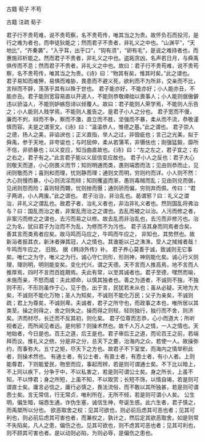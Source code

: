  
 古籍 荀子 不苟 
 
 
 
 
 
 古籍 注疏 
 荀子 
 

君子行不贵苟难，说不贵苟察，名不贵苟传，唯其当之为贵。故怀负石而投河，是行之难为者也，而申徒狄能之；然而君子不贵者，非礼义之中也。“山渊平”，“天地比”，“齐秦袭”，“入乎耳，出乎口”，“钩有须”，“卵有毛”，是说之难持者也，而惠施邓析能之。然而君子不贵者，非礼义之中也。盗跖贪凶，名声若日月，与舜禹俱传而不息；然而君子不贵者，非礼义之中也。故曰：君子行不贵苟难，说不贵苟察，名不贵苟传，唯其当之为贵。《诗》曰：“物其有矣，惟其时矣。”此之谓也。
君子易知而难狎，易惧而难胁，畏患而不避义死，欲利而不为所非，交亲而不比，言辩而不辞，荡荡乎其有以殊于世也。
君子能亦好，不能亦好；小人能亦丑，不能亦丑。君子能则宽容易直以开道人，不能则恭敬繜绌以畏事人；小人能则倨傲僻违以骄溢人，不能则妒嫉怨诽以倾覆人。故曰：君子能则人荣学焉，不能则人乐告之；小人能则人贱学焉，不能则人羞告之。是君子小人之分也。
君子宽而不僈，廉而不刿，辩而不争，察而不激，直立而不胜，坚强而不暴，柔从而不流，恭敬谨慎而容。夫是之谓至文。《诗》曰：“温温恭人，惟德之基。”此之谓也。
君子崇人之德，扬人之美，非谄谀也；正义直指，举人之过，非毁疵也；言己之光美，拟于舜禹，参于天地，非夸诞也；与时屈伸，柔从若蒲苇，非慑怯也；刚强猛毅，靡所不信，非骄暴也；以义变应，知当曲直故也。《诗》曰：“左之左之，君子宜之；右之右之，君子有之。”此言君子能以义屈信变应故也。
君子小人之反也：君子大心则敬天而道，小心则畏义而节；知则明通而类，愚则端悫而法；见由则恭而止，见闭则敬而齐；喜则和而理，忧则静而理；通则文而明，穷则约而详。小人则不然：大心则慢而暴，小心则流淫而倾；知则攫盗而渐，愚则毒贼而乱；见由则兑而倨，见闭则怨而险；喜则轻而翾，忧则挫而慑；通则骄而偏，穷则弃而儑。传曰：“君子两进，小人两废。”此之谓也。
君子治治，非治乱也。曷谓邪？曰：礼义之谓治，非礼义之谓乱也。故君子者，治礼义者也，非治非礼义者也。然则国乱将弗治与？曰：国乱而治之者，非案乱而治之之谓也。去乱而被之以治。人污而修之者，非案污而修之之谓也，去污而易之以修。故去乱而非治乱也，去污而非修污也。治之为名，犹曰君子为治而不为乱，为修而不为污也。
君子洁其身而同焉者合矣，善其言而类焉者应矣。故马鸣而马应之，牛鸣而牛应之， 非知也，其势然也。故新浴者振其衣，新沐者弹其冠，人之情也。其谁能以己之潐潐，受人之掝掝者哉！ 牛鸣而牛应之， 旧脱。 据《韩诗外传》补。 
君子养心莫善于诚，致诚则无它事矣。唯仁之为守，唯义之为行。诚心守仁则形，形则神，神则能化矣。诚心行义则理，理则明，明则能变矣。变化代兴，谓之天德。天不言而人推高焉，地不言而人推厚焉，四时不言而百姓期焉。夫此有常，以至其诚者也。君子至德，嘿然而喻，未施而亲，不怒而威：夫此顺命，以慎其独者也。善之为道者，不诚则不独，不独则不形，不形则虽作于心，见于色，出于言，民犹若未从也；虽从必疑。天地为大矣，不诚则不能化万物；圣人为知矣，不诚则不能化万民；父子为亲矣，不诚则疏；君上为尊矣，不诚则卑。夫诚者，君子之所守也，而政事之本也，唯所居以其类至。操之则得之，舍之则失之。操而得之则轻，轻则独行，独行而不舍，则济矣。济而材尽，长迁而不反其初，则化矣。
君子位尊而志恭，心小而道大；所听视者近，而所闻见者远。是何邪？则操术然也。故千人万人之情，一人之情也。天地始者，今日是也。百王之道，后王是也。君子审后王之道，而论百王之前，若端拜而议。推礼义之统，分是非之分，总天下之要，治海内之众，若使一人。故操弥约，而事弥大。五寸之矩，尽天下之方也。故君子不下室堂，而海内之情举积此者，则操术然也。
有通士者，有公士者，有直士者，有悫士者，有小人者。上则能尊君，下则能爱民，物至而应，事起而辨，若是则可谓通士矣。不下比以暗上，不上同以疾下，分争于中，不以私害之，若是则可谓公士矣。身之所长，上虽不知，不以悖君；身之所短，上虽不知，不以取赏；长短不饰，以情自竭，若是则可谓直士矣。庸言必信之，庸行必慎之，畏法流俗，而不敢以其所独甚，若是则可谓悫士矣。言无常信，行无常贞，唯利所在，无所不倾，若是则可谓小人矣。
公生明，偏生暗，端悫生通，诈伪生塞，诚信生神，夸诞生惑。此六生者，君子慎之，而禹桀所以分也。
欲恶取舍之权：见其可欲也，则必前后虑其可恶也者；见其可利也，则必前后虑其可害也者，而兼权之，孰计之，然后定其欲恶取舍。如是则常不失陷矣。凡人之患，偏伤之也。见其可欲也，则不虑其可恶也者；见其可利也，则不顾其可害也者。是以动则必陷，为则必辱，是偏伤之患也。